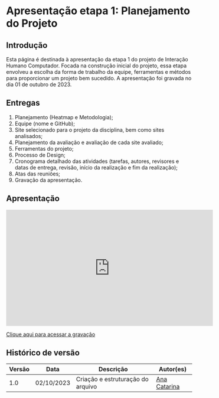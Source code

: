 # Apresentação etapa 1: Planejamento do Projeto

## Introdução

Esta página é destinada à apresentação da etapa 1 do projeto de Interação Humano Computador. Focada na construção inicial do projeto, essa etapa envolveu a escolha da forma de trabalho da equipe, ferramentas e métodos para proporcionar um projeto bem sucedido. A apresentação foi gravada no dia 01 de outubro de 2023.

## Entregas

1. Planejamento (Heatmap e Metodologia);
2. Equipe (nome e GitHub);
3. Site selecionado para o projeto da disciplina, bem como sites analisados;
4. Planejamento da avaliação e avaliação de cada site avaliado;
5. Ferramentas do projeto;
6. Processo de Design;
7. Cronograma detalhado das atividades (tarefas, autores, revisores e datas de entrega, revisão, início da realização e fim da realização);
8. Atas das reuniões;
9. Gravação da apresentação.

## Apresentação

<iframe width="560" height="315" src="https://youtu.be/50eZHxfH1w0" title="YouTube video player" frameborder="0" allow="accelerometer; autoplay; clipboard-write; encrypted-media; gyroscope; picture-in-picture" allowfullscreen></iframe>

[Clique aqui para acessar a gravação](https://youtu.be/50eZHxfH1w0)

## Histórico de versão

| Versão |    Data    | Descrição                         | Autor(es)                                      |
| ------ | :--------: | --------------------------------- | ---------------------------------------------- |
| 1.0    | 02/10/2023 | Criação e estruturação do arquivo | [Ana Catarina](https://github.com/an4catarina) |
